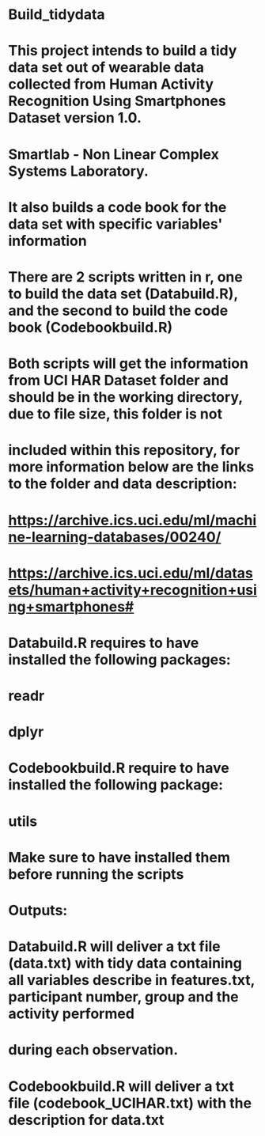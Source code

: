 # Build_tidydata
# This project intends to build a tidy data set out of wearable data collected from Human Activity Recognition Using Smartphones Dataset version 1.0.
# Smartlab - Non Linear Complex Systems Laboratory.
# It also builds a code book for the data set with specific variables' information
#
# There are 2 scripts written in r, one to build the data set (Databuild.R), and the second to build the code book (Codebookbuild.R)
# Both scripts will get the information from UCI HAR Dataset folder and should be in the working directory, due to file size, this folder is not
# included within this repository, for more information below are the links to the folder and data description:
# https://archive.ics.uci.edu/ml/machine-learning-databases/00240/
# https://archive.ics.uci.edu/ml/datasets/human+activity+recognition+using+smartphones#
#
# Databuild.R requires to have installed the following packages:
#   readr
#   dplyr
# Codebookbuild.R require to have installed the following package:
#   utils
# Make sure to have installed them before running the scripts
#
# Outputs:
#
# Databuild.R will deliver a txt file (data.txt) with tidy data containing all variables describe in features.txt, participant number, group and the activity performed
# during each observation.
# Codebookbuild.R will deliver a txt file (codebook_UCIHAR.txt) with the description for data.txt
#
#

